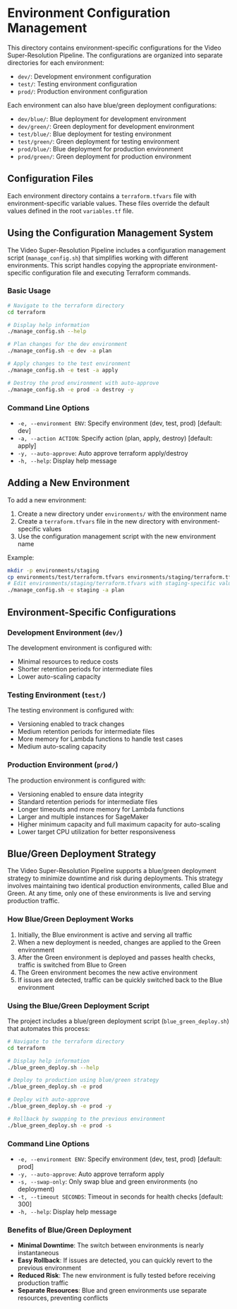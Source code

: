 # Environment Configuration Management

This directory contains environment-specific configurations for the Video Super-Resolution Pipeline. The configurations are organized into separate directories for each environment:

- `dev/`: Development environment configuration
- `test/`: Testing environment configuration
- `prod/`: Production environment configuration

Each environment can also have blue/green deployment configurations:

- `dev/blue/`: Blue deployment for development environment
- `dev/green/`: Green deployment for development environment
- `test/blue/`: Blue deployment for testing environment
- `test/green/`: Green deployment for testing environment
- `prod/blue/`: Blue deployment for production environment
- `prod/green/`: Green deployment for production environment

## Configuration Files

Each environment directory contains a `terraform.tfvars` file with environment-specific variable values. These files override the default values defined in the root `variables.tf` file.

## Using the Configuration Management System

The Video Super-Resolution Pipeline includes a configuration management script (`manage_config.sh`) that simplifies working with different environments. This script handles copying the appropriate environment-specific configuration file and executing Terraform commands.

### Basic Usage

```bash
# Navigate to the terraform directory
cd terraform

# Display help information
./manage_config.sh --help

# Plan changes for the dev environment
./manage_config.sh -e dev -a plan

# Apply changes to the test environment
./manage_config.sh -e test -a apply

# Destroy the prod environment with auto-approve
./manage_config.sh -e prod -a destroy -y
```

### Command Line Options

- `-e, --environment ENV`: Specify environment (dev, test, prod) [default: dev]
- `-a, --action ACTION`: Specify action (plan, apply, destroy) [default: apply]
- `-y, --auto-approve`: Auto approve terraform apply/destroy
- `-h, --help`: Display help message

## Adding a New Environment

To add a new environment:

1. Create a new directory under `environments/` with the environment name
2. Create a `terraform.tfvars` file in the new directory with environment-specific values
3. Use the configuration management script with the new environment name

Example:
```bash
mkdir -p environments/staging
cp environments/test/terraform.tfvars environments/staging/terraform.tfvars
# Edit environments/staging/terraform.tfvars with staging-specific values
./manage_config.sh -e staging -a plan
```

## Environment-Specific Configurations

### Development Environment (`dev/`)

The development environment is configured with:
- Minimal resources to reduce costs
- Shorter retention periods for intermediate files
- Lower auto-scaling capacity

### Testing Environment (`test/`)

The testing environment is configured with:
- Versioning enabled to track changes
- Medium retention periods for intermediate files
- More memory for Lambda functions to handle test cases
- Medium auto-scaling capacity

### Production Environment (`prod/`)

The production environment is configured with:
- Versioning enabled to ensure data integrity
- Standard retention periods for intermediate files
- Longer timeouts and more memory for Lambda functions
- Larger and multiple instances for SageMaker
- Higher minimum capacity and full maximum capacity for auto-scaling
- Lower target CPU utilization for better responsiveness

## Blue/Green Deployment Strategy

The Video Super-Resolution Pipeline supports a blue/green deployment strategy to minimize downtime and risk during deployments. This strategy involves maintaining two identical production environments, called Blue and Green. At any time, only one of these environments is live and serving production traffic.

### How Blue/Green Deployment Works

1. Initially, the Blue environment is active and serving all traffic
2. When a new deployment is needed, changes are applied to the Green environment
3. After the Green environment is deployed and passes health checks, traffic is switched from Blue to Green
4. The Green environment becomes the new active environment
5. If issues are detected, traffic can be quickly switched back to the Blue environment

### Using the Blue/Green Deployment Script

The project includes a blue/green deployment script (`blue_green_deploy.sh`) that automates this process:

```bash
# Navigate to the terraform directory
cd terraform

# Display help information
./blue_green_deploy.sh --help

# Deploy to production using blue/green strategy
./blue_green_deploy.sh -e prod

# Deploy with auto-approve
./blue_green_deploy.sh -e prod -y

# Rollback by swapping to the previous environment
./blue_green_deploy.sh -e prod -s
```

### Command Line Options

- `-e, --environment ENV`: Specify environment (dev, test, prod) [default: prod]
- `-y, --auto-approve`: Auto approve terraform apply
- `-s, --swap-only`: Only swap blue and green environments (no deployment)
- `-t, --timeout SECONDS`: Timeout in seconds for health checks [default: 300]
- `-h, --help`: Display help message

### Benefits of Blue/Green Deployment

- **Minimal Downtime**: The switch between environments is nearly instantaneous
- **Easy Rollback**: If issues are detected, you can quickly revert to the previous environment
- **Reduced Risk**: The new environment is fully tested before receiving production traffic
- **Separate Resources**: Blue and green environments use separate resources, preventing conflicts
